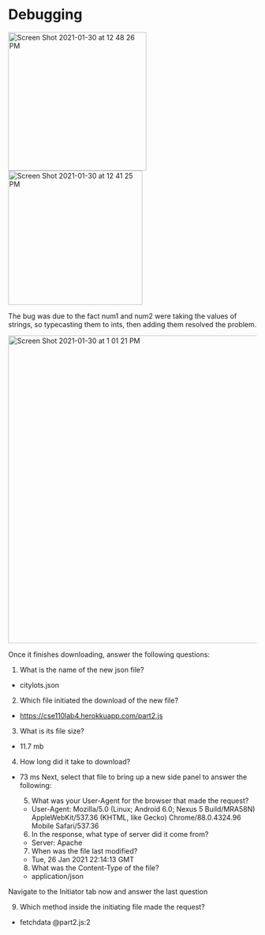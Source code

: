 
# Debugging

<img width="280" alt="Screen Shot 2021-01-30 at 12 48 26 PM" src="https://user-images.githubusercontent.com/50184924/106366899-252e3d00-62fc-11eb-80b2-4fe633ae26d2.png">
<img width="272" alt="Screen Shot 2021-01-30 at 12 41 25 PM" src="https://user-images.githubusercontent.com/50184924/106366904-2b241e00-62fc-11eb-83ae-8013003b58a2.png">

The bug was due to the fact num1 and num2 were taking the values of strings, so typecasting them to ints, then adding them resolved the problem. 

<img width="623" alt="Screen Shot 2021-01-30 at 1 01 21 PM" src="https://user-images.githubusercontent.com/50184924/106366895-21021f80-62fc-11eb-92dc-7b577a716a26.png">

Once it finishes downloading, answer the following questions:

1. What is the name of the new json file?
- citylots.json

2. Which file initiated the download of the new file?
- https://cse110lab4.herokkuapp.com/part2.js

3. What is its file size?
- 11.7 mb
4. How long did it take to download?
- 73 ms
Next, select that file to bring up a new side panel to answer the following:

  5. What was your User-Agent for the browser that made the request?
  - User-Agent: Mozilla/5.0 (Linux; Android 6.0; Nexus 5 Build/MRA58N) AppleWebKit/537.36 (KHTML, like Gecko) Chrome/88.0.4324.96 Mobile Safari/537.36
  6. In the response, what type of server did it come from?
  - Server: Apache
  7. When was the file last modified?
  - Tue, 26 Jan 2021 22:14:13 GMT
  8. What was the Content-Type of the file?
  - application/json

Navigate to the Initiator tab now and answer the last question

  9. Which method inside the initiating file made the request?
  - fetchdata @part2.js:2
